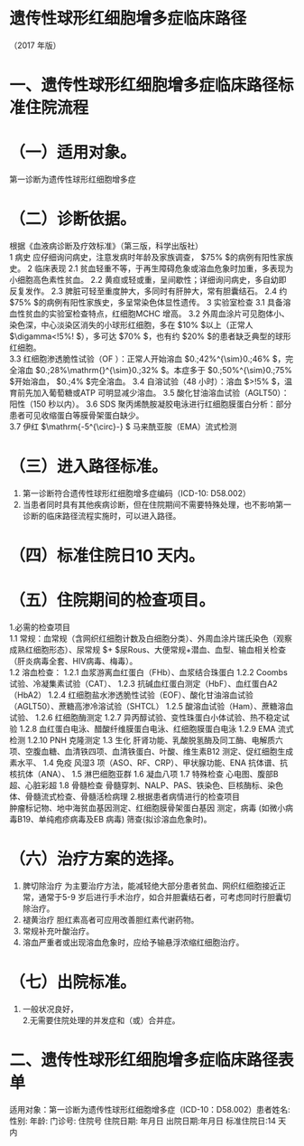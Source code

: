 # 遗传性球形红细胞增多症临床路径  
（2017 年版）  
# 一、遗传性球形红细胞增多症临床路径标准住院流程  
# （一）适用对象。  
第一诊断为遗传性球形红细胞增多症  
# （二）诊断依据。  
根据《血液病诊断及疗效标准》（第三版，科学出版社）  
1 病史 应仔细询问病史，注意发病时年龄及家族调查， $75\% $的病例有阳性家族史。 2 临床表现  2.1 贫血轻重不等，于再生障碍危象或溶血危象时加重，多表现为小细胞高色素性贫血。 2.2 黄疸或轻或重，呈间歇性；详细询问病史，多自幼即反复发作。 
2.3 脾脏可轻至重度肿大，多同时有肝肿大，常有胆囊结石。
2.4 约 $75\% $的病例有阳性家族史，多呈常染色体显性遗传。 3  实验室检查 
3.1 具备溶血性贫血的实验室检查特点，红细胞MCHC 增高。 
3.2 外周血涂片可见胞体小、染色深，中心淡染区消失的小球形红细胞，多在 $10\% $以上（正常人 $\digamma<\!5\%\! $），多可达 $70\% $，也有约 $20\% $的患者缺乏典型的球形红细胞。  
3.3 红细胞渗透脆性试验（OF ）：正常人开始溶血
$0.\;42\%^{\sim}0.\;46\% $，完全溶血 $0.\;28\%\mathrm{}^{\sim}0.\;32\% $。本症多于 $0.\;50\%^{\sim}0.\;75\% $开始溶血， $0.\;4\% $完全溶血。 3.4 自溶试验（48 小时）：溶血 $>\!5\% $，温育前先加入葡萄糖或ATP 可明显减少溶血。 
3.5 酸化甘油溶血试验（AGLT50）：阳性（150 秒以内）。 
3.6 SDS 聚丙烯酰胺凝胶电泳进行红细胞膜蛋白分析：部分患者可见收缩蛋白等膜骨架蛋白缺少。  
3.7 伊红 $\mathrm{-5^{\circ}-} $ 马来酰亚胺（EMA）流式检测  
# （三）进入路径标准。  
1. 第一诊断符合遗传性球形红细胞增多症编码（ICD-10: D58.002）  
2. 当患者同时具有其他疾病诊断，但在住院期间不需要特殊处理，也不影响第一诊断的临床路径流程实施时，可以进入路径。  
# （四）标准住院日10 天内。  
# （五）住院期间的检查项目。  
1.必需的检查项目  
1.1 常规：血常规（含网织红细胞计数及白细胞分类）、外周血涂片瑞氏染色（观察成熟红细胞形态）、尿常规 $+ $尿Rous、大便常规+潜血、血型、输血相关检查（肝炎病毒全套、HIV病毒、梅毒）。  
1.2 溶血检查： 
1.2.1 血浆游离血红蛋白（FHb）、血浆结合珠蛋白 
1.2.2 Coombs 试验、冷凝集素试验（CAT）、 
1.2.3 抗碱血红蛋白测定（HbF）、血红蛋白A2（HbA2） 
1.2.4 红细胞盐水渗透脆性试验（EOF）、酸化甘油溶血试验
（AGLT50）、蔗糖高渗冷溶试验（SHTCL） 
1.2.5 酸溶血试验（Ham）、蔗糖溶血试验、 
1.2.6 红细胞酶测定 
1.2.7 异丙醇试验、变性珠蛋白小体试验、热不稳定试验 
1.2.8 血红蛋白电泳、醋酸纤维膜蛋白电泳、红细胞膜蛋白电泳 
1.2.9 EMA 流式检测 
 1.2.10 PNH 克隆测定 
1.3 生化 肝肾功能、乳酸脱氢酶及同工酶、电解质六项、空腹血糖、血清铁四项、血清铁蛋白、叶酸、维生素B12 测定、促红细胞生成素水平、 1.4 免疫 风湿3 项（ASO、RF、CRP）、甲状腺功能、ENA 抗体谱、抗核抗体（ANA）、 
1.5 淋巴细胞亚群 
1.6 凝血八项 
 1.7 特殊检查 心电图、腹部B 超、心脏彩超 
1.8 骨髓检查 骨髓穿刺、NALP、PAS、铁染色、巨核酶标、染色体、骨髓流式检查、骨髓活检病理 2.根据患者病情进行的检查项目  
肿瘤标记物、地中海贫血基因测定、红细胞膜骨架蛋白基因 测定，病毒 (如微小病毒B19、单纯疱疹病毒及EB 病毒) 筛查(拟诊溶血危象时)。  
# （六）治疗方案的选择。  
1. 脾切除治疗 为主要治疗方法，能减轻绝大部分患者贫血、网织红细胞接近正常，通常于5-9 岁后进行手术治疗，如合并胆囊结石者，可考虑同时行胆囊切除治疗。  
2. 褪黄治疗 胆红素高者可应用改善胆红素代谢药物。  
3. 常规补充叶酸治疗。  
4. 溶血严重者或出现溶血危象时，应给予输悬浮浓缩红细胞治疗。  
# （七）出院标准。  
1. 一般状况良好，  
2.无需要住院处理的并发症和（或）合并症。  
# 二、遗传性球形红细胞增多症临床路径表单  
适用对象：第一诊断为遗传性球形红细胞增多症（ICD-10：D58.002）患者姓名:   性别:  年龄:   门诊号:   住院号 住院日期:    年月日   出院日期:年月日  标准住院日:14 天内  
